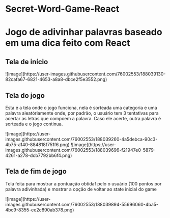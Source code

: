 # Secret-Word-Game-React
<h1>Jogo de adivinhar palavras baseado em uma dica feito com React</h1>
<h2>Tela de início</h2>
![image](https://user-images.githubusercontent.com/76002553/188039130-82cafa67-6821-4653-a8a8-dbce2f5e3552.png)
<h2>Tela do jogo</h2>
<p>Esta é a tela onde o jogo funciona, nela é sorteada uma categoria e uma palavra aleatóriamente onde, por padrão, o usuário tem 3 tentativas para acertar as letras que compoem a palavra.
Caso ele acerte, outra palavra é sorteada e o jogo continua.</p>
![image](https://user-images.githubusercontent.com/76002553/188039260-4a5debca-90c3-4b75-a140-884818f751f6.png)
![image](https://user-images.githubusercontent.com/76002553/188039696-f21947e0-5879-4261-a278-dcb7792bb6f4.png)
<h2>Tela de fim de jogo</h2>
<p>Tela feita para mostrar a pontuação obtidaf pelo o usuário (100 pontos por palavra adivinhada) e mostrar a opção de voltar ao state inicial do game</p>
![image](https://user-images.githubusercontent.com/76002553/188039894-55696060-4ba5-4bc9-8355-ee2c890ab378.png)


